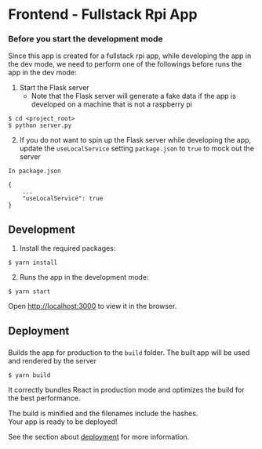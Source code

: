 # Frontend - Fullstack Rpi App


### Before you start the development mode
Since this app is created for a fullstack rpi app, while developing the app in
the dev mode, we need to perform one of the followings before runs the app in the dev mode:

1. Start the Flask server
   * Note that the Flask server will generate a fake data if the app is developed
   on a machine that is not a raspberry pi

```
$ cd <project_root>
$ python server.py
```

2. If you do not want to spin up the Flask server while developing the app, 
update the `useLocalService` setting `package.json` to `true` to mock out the server

```
In package.json

{
    ...
    "useLocalService": true
}

```

## Development

1. Install the required packages:

```
$ yarn install
```

2. Runs the app in the development mode:

```
$ yarn start
```

Open [http://localhost:3000](http://localhost:3000) to view it in the browser.

## Deployment

### 

Builds the app for production to the `build` folder. The built app will be used and rendered by the server

```
$ yarn build
```

It correctly bundles React in production mode and optimizes the build for the best performance.

The build is minified and the filenames include the hashes.<br />
Your app is ready to be deployed!

See the section about [deployment](https://facebook.github.io/create-react-app/docs/deployment) for more information.